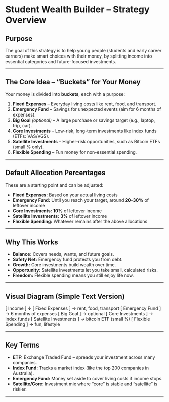 # Student Wealth Builder – Strategy Overview

## Purpose
The goal of this strategy is to help young people (students and early career earners) make smart choices with their money, by splitting income into essential categories and future-focused investments.

---

## The Core Idea – “Buckets” for Your Money
Your money is divided into **buckets**, each with a purpose:

1. **Fixed Expenses** – Everyday living costs like rent, food, and transport.
2. **Emergency Fund** – Savings for unexpected events (aim for 6 months of expenses).
3. **Big Goal** *(optional)* – A large purchase or savings target (e.g., laptop, trip, car).
4. **Core Investments** – Low-risk, long-term investments like index funds (ETFs: VAS/VGS).
5. **Satellite Investments** – Higher-risk opportunities, such as Bitcoin ETFs (small % only).
6. **Flexible Spending** – Fun money for non-essential spending.

---

## Default Allocation Percentages
These are a starting point and can be adjusted:

- **Fixed Expenses:** Based on your actual living costs  
- **Emergency Fund:** Until you reach your target, around **20–30%** of leftover income  
- **Core Investments:** **10%** of leftover income  
- **Satellite Investments:** **3%** of leftover income  
- **Flexible Spending:** Whatever remains after the above allocations  

---

## Why This Works
- **Balance:** Covers needs, wants, and future goals.
- **Safety Net:** Emergency fund protects you from debt.
- **Growth:** Core investments build wealth over time.
- **Opportunity:** Satellite investments let you take small, calculated risks.
- **Freedom:** Flexible spending means you still enjoy life now.

---

## Visual Diagram (Simple Text Version)

[ Income ]
↓
[ Fixed Expenses ] → rent, food, transport
[ Emergency Fund ] → 6 months of expenses
[ Big Goal ] → optional
[ Core Investments ] → index funds
[ Satellite Investments ] → bitcoin ETF (small %)
[ Flexible Spending ] → fun, lifestyle

---

## Key Terms
- **ETF:** Exchange Traded Fund – spreads your investment across many companies.
- **Index Fund:** Tracks a market index (like the top 200 companies in Australia).
- **Emergency Fund:** Money set aside to cover living costs if income stops.
- **Satellite/Core:** Investment mix where “core” is stable and “satellite” is riskier.

---